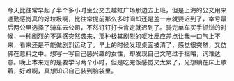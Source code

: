 今天比往常早起了半个多小时坐公交去越虹广场那边去上班，但是上海的公交用来通勤感觉真的好垃圾啊，比往常提前那么多时间却还是差一点就要迟到了，幸亏最后两公里选择了骑车去公司，不然钉钉打卡肯定就迟到了。骑完单车买手抓饼的时候，一种剧烈的不适感突然袭来，那种极其剧烈的呕吐反应差点让我一口气上不来，看来还是不能做剧烈运动了。早上的时候发现桌面被清了，感觉很突然，又仿佛在意料之中。想写一写自己感兴趣的女性，却发现自己文笔过于拙略，词难达意。晚上本来定的是要学习两个小时，但是吃完饭感觉又太累了，光想躺在床上歇着，好难啊，真想知识自己装到脑袋里。